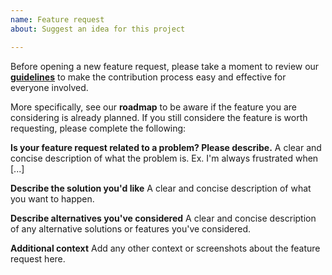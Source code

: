 ```yaml
---
name: Feature request
about: Suggest an idea for this project

---
```


Before opening a new feature request, please take a moment to review our [**guidelines**](https://github.com/gobstones/gobstones-guidelines) to make the contribution process easy and effective for everyone involved.

More specifically, see our **roadmap** to be aware if the feature you are considering is already planned. If you still considere the feature is worth requesting, please complete the following:

**Is your feature request related to a problem? Please describe.**
A clear and concise description of what the problem is. Ex. I'm always frustrated when [...]

**Describe the solution you'd like**
A clear and concise description of what you want to happen.

**Describe alternatives you've considered**
A clear and concise description of any alternative solutions or features you've considered.

**Additional context**
Add any other context or screenshots about the feature request here.
